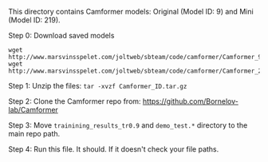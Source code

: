 This directory contains Camformer models: Original (Model ID: 9) and Mini (Model ID: 219).

Step 0: Download saved models
``` 
wget http://www.marsvinsspelet.com/joltweb/sbteam/code/camformer/Camformer_9.tar.gz
wget http://www.marsvinsspelet.com/joltweb/sbteam/code/camformer/Camformer_219.tar.gz
```

Step 1: Unzip the files: `tar -xvzf Camformer_ID.tar.gz`

Step 2: Clone the Camformer repo from: https://github.com/Bornelov-lab/Camformer

Step 3: Move `trainining_results_tr0.9` and `demo_test.*` directory to the main repo path.

Step 4: Run this file. It should. If it doesn't check your file paths.

